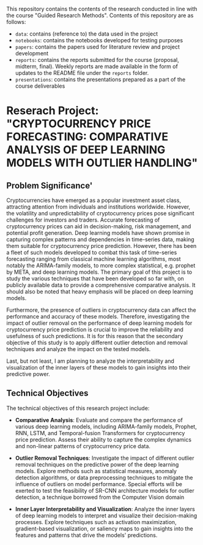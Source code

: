 This repository contains the contents of the research conducted in line with the course "Guided Research Methods". Contents of this repository are as follows:
* `data`: contains (reference to) the data used in the project
* `notebooks`: contains the notebooks developed for testing purposes
* `papers`: contains the papers used for literature review and project development
* `reports`: contains the reports submitted for the course (proposal, midterm, final). Weekly reports are made available in the form of updates to the README file under the `reports` folder.
* `presentations`: contains the presentations prepared as a part of the course deliverables

# Reserach Project: "CRYPTOCURRENCY PRICE FORECASTING: COMPARATIVE ANALYSIS OF DEEP LEARNING MODELS WITH OUTLIER HANDLING"

## Problem Significance'

Cryptocurrencies have emerged as a popular investment asset class, attracting attention from individuals and institutions worldwide. However, the volatility and unpredictability of cryptocurrency prices pose significant challenges for investors and traders. Accurate forecasting of cryptocurrency prices can aid in decision-making, risk management, and potential profit generation. Deep learning models have shown promise in capturing complex patterns and dependencies in time-series data, making them suitable for cryptocurrency price prediction. However, there has been a fleet of such models developed to combat this task of time-series forecasting ranging from classical machine learning algorithms, most notably the ARIMA-family models, to more complex statistical, e.g. prophet by META, and deep learning models. The primary goal of this project is to study the various techniques that have been developed so far with, on publicly available data to provide a comprehensive comparative analysis. It should also be noted that heavy emphasis will be placed on deep learning models.

Furthermore, the presence of outliers in cryptocurrency data can affect the performance and accuracy of these models. Therefore, investigating the impact of outlier removal on the performance of deep learning models for cryptocurrency price prediction is crucial to improve the reliability and usefulness of such predictions. It is for this reason that the secondary objective of this study is to apply different outlier detection and removal techniques and  analyze the impact on the tested models.

Last, but not least, I am planning to analyze the interpretability and visualization of the inner layers of these models to gain insights into their predictive power.


## Technical Objectives

The technical objectives of this research project include:

* **Comparative Analysis**: Evaluate and compare the performance of various deep learning models, including ARIMA-family models, Prophet, RNN, LSTM, and Temporal-fusion Transformers for cryptocurrency price prediction. Assess their ability to capture the complex dynamics and non-linear patterns of cryptocurrency price data.

* **Outlier Removal Techniques**: Investigate the impact of different outlier removal techniques on the predictive power of the deep learning models. Explore methods such as statistical measures, anomaly detection algorithms, or data preprocessing techniques to mitigate the influence of outliers on model performance. Special efforts will be exerted to test the feasibility of SR-CNN architecture models for outlier detection, a technique borrowed from the Computer Vision domain

* **Inner Layer Interpretability and Visualization**: Analyze the inner layers of deep learning models to interpret and visualize their decision-making processes. Explore techniques such as activation maximization, gradient-based visualization, or saliency maps to gain insights into the features and patterns that drive the models' predictions.


